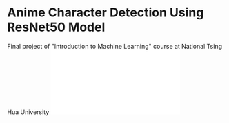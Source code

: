 # Anime Character Detection Using ResNet50 Model
Final project of "Introduction to Machine Learning" course at National Tsing Hua University
![Model View Controller](team7_final_project.pdf)
